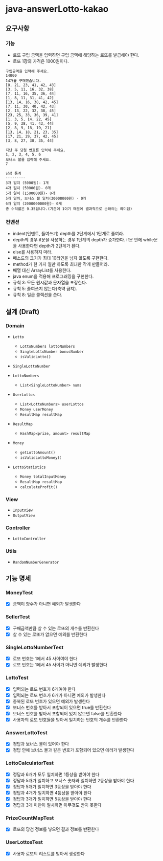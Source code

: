 # java-answerLotto-kakao

## 요구사항

### 기능

- 로또 구입 금액을 입력하면 구입 금액에 해당하는 로또를 발급해야 한다.
- 로또 1장의 가격은 1000원이다.

```text
구입금액을 입력해 주세요.
14000
14개를 구매했습니다.
[8, 21, 23, 41, 42, 43]
[3, 5, 11, 16, 32, 38]
[7, 11, 16, 35, 36, 44]
[1, 8, 11, 31, 41, 42]
[13, 14, 16, 38, 42, 45]
[7, 11, 30, 40, 42, 43]
[2, 13, 22, 32, 38, 45]
[23, 25, 33, 36, 39, 41]
[1, 3, 5, 14, 22, 45]
[5, 9, 38, 41, 43, 44]
[2, 8, 9, 18, 19, 21]
[13, 14, 18, 21, 23, 35]
[17, 21, 29, 37, 42, 45]
[3, 8, 27, 30, 35, 44]

지난 주 당첨 번호를 입력해 주세요.
1, 2, 3, 4, 5, 6
보너스 볼을 입력해 주세요.
7

당첨 통계
---------
3개 일치 (5000원)- 1개
4개 일치 (50000원)- 0개
5개 일치 (1500000원)- 0개
5개 일치, 보너스 볼 일치(30000000원) - 0개
6개 일치 (2000000000원)- 0개
총 수익률은 0.35입니다.(기준이 1이기 때문에 결과적으로 손해라는 의미임)
```

### 컨벤션

- indent(인덴트, 들여쓰기) depth를 2단계에서 1단계로 줄여라.
- depth의 경우 if문을 사용하는 경우 1단계의 depth가 증가한다. if문 안에 while문을 사용한다면 depth가 2단계가 된다.
- else를 사용하지 마라.
- 메소드의 크기가 최대 10라인을 넘지 않도록 구현한다.
- method가 한 가지 일만 하도록 최대한 작게 만들어라.
- 배열 대신 ArrayList를 사용한다.
- java enum을 적용해 프로그래밍을 구현한다.
- 규칙 3: 모든 원시값과 문자열을 포장한다.
- 규칙 5: 줄여쓰지 않는다(축약 금지).
- 규칙 8: 일급 콜렉션을 쓴다.

## 설계 (Draft)

### Domain

- `Lotto`
    - `LottoNumbers lottoNumbers`
    - `SingleLottoNumber bonusNumber`
    - `isValidLotto()`

- `SingleLottoNumber`

- `LottoNumbers`
    - `List<SingleLottoNumber> nums`

- `UserLottos`
    - `List<LottoNumbers> userLottos`
    - `Money userMoney`
    - `ResultMap resultMap`

- `ResultMap`
    - `HashMap<prize, amount> resultMap`

- `Money`
    - `getLottoAmount()`
    - `isValidLottoMoney()`

- `LottoStatistics`
    - `Money totalInputMoney`
    - `ResultMap resultMap`
    - `calculateProfit()`

### View

- `InputView`
- `OutputView`

### Controller

- `LottoController`

### Utils

- `RandomNumberGenerator`

## 기능 명세

### MoneyTest

- [x] 금액이 양수가 아니면 예외가 발생한다

### SellerTest

- [x] 구매금액만큼 살 수 있는 로또의 개수를 반환한다
- [x] 살 수 있는 로또가 없으면 예외를 반환한다

### SingleLottoNumberTest

- [x] 로또 번호는 1에서 45 사이여야 한다
- [x] 로또 번호는 1에서 45 사이가 아니면 예외가 발생한다

### LottoTest

- [x] 입력되는 로또 번호가 6개여야 한다
- [x] 입력되는 로또 번호가 6개가 아니면 예외가 발생한다
- [x] 중복된 로또 번호가 있으면 예외가 발생한다
- [x] 보너스 번호를 받아서 포함되어 있으면 true를 반환한다
- [x] 보너스 번호를 받아서 포함되어 있지 않으면 false를 반환한다
- [x] 사용자의 로또 번호들을 받아서 일치하는 번호의 개수를 반환한다

### AnswerLottoTest

- [x] 정답과 보너스 볼이 있어야 한다
- [x] 정답 안에 보너스 볼과 같은 번호가 포함되어 있으면 에러가 발생한다

### LottoCalculatorTest

- [x] 정답과 6개가 모두 일치하면 1등상을 받아야 한다
- [x] 정답과 5개가 일치하고 보너스 숫자와 일치하면 2등상을 받아야 한다
- [x] 정답과 5개가 일치하면 3등상을 받아야 한다
- [x] 정답과 4개가 일치하면 4등상을 받아야 한다
- [x] 정답과 3개가 일치하면 5등상을 받아야 한다
- [x] 정답과 3개 미만이 일치하면 아무것도 받지 못한다

### PrizeCountMapTest

- [x] 로또의 당첨 정보를 넣으면 결과 정보를 반환한다

### UserLottosTest

- [x] 사용자 로또의 리스트를 받아서 생성한다

